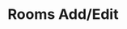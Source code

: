 # Rooms Add/Edit

<a href="/images/meetings/web/rooms-add.png" target="_blank"><img src="/images/meetings/web/rooms-add.png" alt="" loading="lazy"></a>